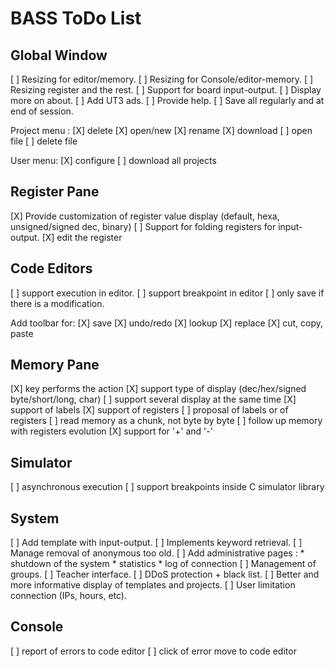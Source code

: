 # BASS ToDo List

## Global Window

[ ] Resizing for editor/memory.
[ ] Resizing for Console/editor-memory.
[ ] Resizing register and the rest.
[ ] Support for board input-output.
[ ] Display more on about.
[ ] Add UT3 ads.
[ ] Provide help.
[ ] Save all regularly and at end of session.

Project menu :
[X] delete
[X] open/new
[X] rename
[X] download
[ ] open file
[ ] delete file

User menu:
[X] configure
[ ] download all projects


## Register Pane

[X] Provide customization of register value display
	(default, hexa, unsigned/signed dec, binary)
[ ] Support for folding registers for input-output.
[X] edit the register


## Code Editors

[ ] support execution in editor.
[ ] support breakpoint in editor
[ ] only save if there is a modification.

Add toolbar for:
[X] save
[X] undo/redo
[X] lookup
[X] replace
[X] cut, copy, paste


## Memory Pane

[X] <enter> key performs the action
[X] support type of display (dec/hex/signed byte/short/long, char)
[ ] support several display at the same time
[X] support of labels
[X] support of registers
[ ] proposal of labels or of registers
[ ] read memory as a chunk, not byte by byte
[ ] follow up memory with registers evolution
[X] support for '+' and '-'

## Simulator

[ ] asynchronous execution
[ ] support breakpoints inside C simulator library


## System

[ ] Add template with input-output.
[ ] Implements keyword retrieval.
[ ] Manage removal of anonymous too old.
[ ] Add administrative pages :
	* shutdown of the system
	* statistics
	* log of connection
[ ] Management of groups.
[ ] Teacher interface.
[ ] DDoS protection + black list.
[ ] Better and more informative display of templates and projects.
[ ] User limitation connection (IPs, hours, etc).


## Console

[ ] report of errors to code editor
[ ] click of error move to code editor
